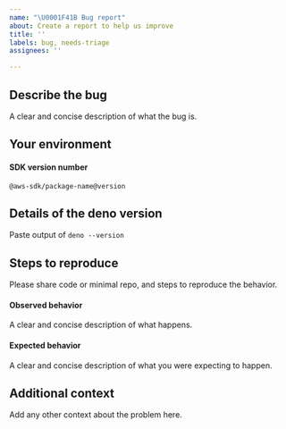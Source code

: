 ```yaml
---
name: "\U0001F41B Bug report"
about: Create a report to help us improve
title: ''
labels: bug, needs-triage
assignees: ''

---
```


## Describe the bug
A clear and concise description of what the bug is.

## Your environment

#### SDK version number
`@aws-sdk/package-name@version`

## Details of the deno version
Paste output of `deno --version`

## Steps to reproduce
Please share code or minimal repo, and steps to reproduce the behavior.

#### Observed behavior
A clear and concise description of what happens.

#### Expected behavior
A clear and concise description of what you were expecting to happen.

## Additional context
Add any other context about the problem here.
